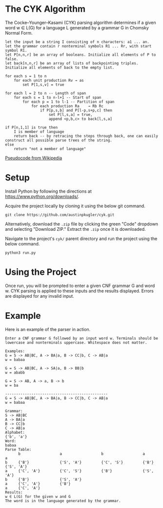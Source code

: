 # The CYK Algorithm
The Cocke–Younger–Kasami (CYK) parsing algorithm determines if a given word w ∈ L(G) for a language L generated by a grammar G in Chomsky Normal Form.

```
let the input be a string I consisting of n characters: a1 ... an.
let the grammar contain r nonterminal symbols R1 ... Rr, with start symbol R1.
let P[n,n,r] be an array of booleans. Initialize all elements of P to false.
let back[n,n,r] be an array of lists of backpointing triples. Initialize all elements of back to the empty list.

for each s = 1 to n
    for each unit production Rv → as
        set P[1,s,v] = true

for each l = 2 to n -- Length of span
    for each s = 1 to n-l+1 -- Start of span
        for each p = 1 to l-1 -- Partition of span
            for each production Ra    → Rb Rc
                if P[p,s,b] and P[l-p,s+p,c] then
                    set P[l,s,a] = true, 
                    append <p,b,c> to back[l,s,a]

if P[n,1,1] is true then
    I is member of language
    return back -- by retracing the steps through back, one can easily construct all possible parse trees of the string.
else
    return "not a member of language"
```

[Pseudocode from Wikipedia](https://en.wikipedia.org/wiki/CYK_algorithm)

# Setup

Install Python by following the directions at https://www.python.org/downloads/.

Acquire the project locally by cloning it using the below git command.
```
git clone https://github.com/austinpkugler/cyk.git
```
Alternatively, download the `.zip` file by clicking the green "Code" dropdown and selecting "Download ZIP." Extract the `.zip` once it is downloaded.

Navigate to the project's `cyk/` parent directory and run the project using the below command.
```
python3 run.py
```

# Using the Project

Once run, you will be prompted to enter a given CNF grammar G and word w. CYK parsing is applied to these inputs and the results displayed. Errors are displayed for any invalid input.

# Example

Here is an example of the parser in action.

```
Enter a CNF grammar G followed by an input word w. Terminals should be lowercase and nonterminals uppercase. Whitespace does not matter.

Examples:
G = S -> AB|BC, A -> BA|a, B -> CC|b, C -> AB|a
w = babaa

G = S -> AB|BC, A -> SA|a, B -> BB|b
w = ababb

G = S -> AB, A -> a, B -> b
w = ba

-----------------------------------------------
G = S -> AB|BC, A -> BA|a, B -> CC|b, C -> AB|a
w = babaa

Grammar:
S -> AB|BC
A -> BA|a
B -> CC|b
C -> AB|a
Alphabet:
{'b', 'a'}
Word:
babaa
Parse Table:
      b                  a                  b                  a                  a                  
b     {'B'}              {'S', 'A'}         {'C', 'S'}         {'B'}              {'S', 'A'}         
a     {'C', 'A'}         {'C', 'S'}         {'B'}              {'S', 'A'}         
b     {'B'}              {'S', 'A'}         
a     {'C', 'A'}         {'B'}              
a     {'C', 'A'}         
Results:
w ∈ L(G) for the given w and G
The word is in the language generated by the grammar.
```
